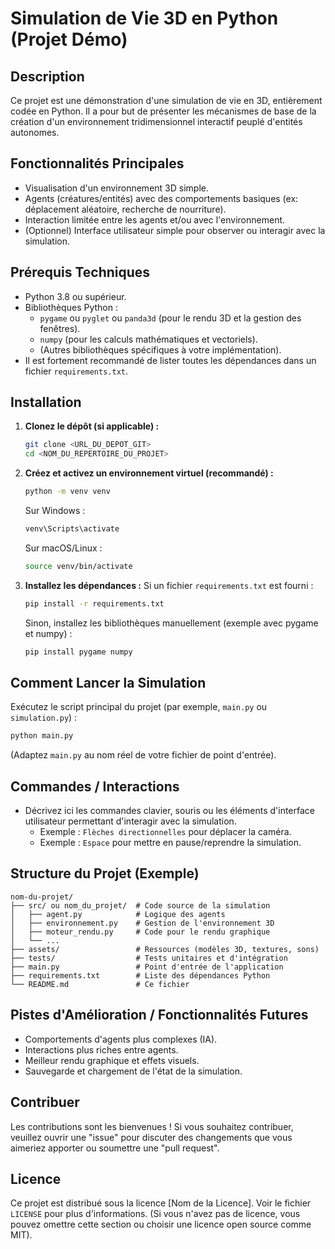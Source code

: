 # Simulation de Vie 3D en Python (Projet Démo)

## Description

Ce projet est une démonstration d'une simulation de vie en 3D, entièrement codée en Python. Il a pour but de présenter les mécanismes de base de la création d'un environnement tridimensionnel interactif peuplé d'entités autonomes.

## Fonctionnalités Principales

*   Visualisation d'un environnement 3D simple.
*   Agents (créatures/entités) avec des comportements basiques (ex: déplacement aléatoire, recherche de nourriture).
*   Interaction limitée entre les agents et/ou avec l'environnement.
*   (Optionnel) Interface utilisateur simple pour observer ou interagir avec la simulation.

## Prérequis Techniques

*   Python 3.8 ou supérieur.
*   Bibliothèques Python :
    *   `pygame` ou `pyglet` ou `panda3d` (pour le rendu 3D et la gestion des fenêtres).
    *   `numpy` (pour les calculs mathématiques et vectoriels).
    *   (Autres bibliothèques spécifiques à votre implémentation).
*   Il est fortement recommandé de lister toutes les dépendances dans un fichier `requirements.txt`.

## Installation

1.  **Clonez le dépôt (si applicable) :**
    ```bash
    git clone <URL_DU_DEPOT_GIT>
    cd <NOM_DU_REPERTOIRE_DU_PROJET>
    ```

2.  **Créez et activez un environnement virtuel (recommandé) :**
    ```bash
    python -m venv venv
    ```
    Sur Windows :
    ```bash
    venv\Scripts\activate
    ```
    Sur macOS/Linux :
    ```bash
    source venv/bin/activate
    ```

3.  **Installez les dépendances :**
    Si un fichier `requirements.txt` est fourni :
    ```bash
    pip install -r requirements.txt
    ```
    Sinon, installez les bibliothèques manuellement (exemple avec pygame et numpy) :
    ```bash
    pip install pygame numpy
    ```

## Comment Lancer la Simulation

Exécutez le script principal du projet (par exemple, `main.py` ou `simulation.py`) :
```bash
python main.py
```
(Adaptez `main.py` au nom réel de votre fichier de point d'entrée).

## Commandes / Interactions

*   Décrivez ici les commandes clavier, souris ou les éléments d'interface utilisateur permettant d'interagir avec la simulation.
    *   Exemple : `Flèches directionnelles` pour déplacer la caméra.
    *   Exemple : `Espace` pour mettre en pause/reprendre la simulation.

## Structure du Projet (Exemple)

```
nom-du-projet/
├── src/ ou nom_du_projet/  # Code source de la simulation
│   ├── agent.py            # Logique des agents
│   ├── environnement.py    # Gestion de l'environnement 3D
│   ├── moteur_rendu.py     # Code pour le rendu graphique
│   └── ...
├── assets/                 # Ressources (modèles 3D, textures, sons)
├── tests/                  # Tests unitaires et d'intégration
├── main.py                 # Point d'entrée de l'application
├── requirements.txt        # Liste des dépendances Python
└── README.md               # Ce fichier
```

## Pistes d'Amélioration / Fonctionnalités Futures

*   Comportements d'agents plus complexes (IA).
*   Interactions plus riches entre agents.
*   Meilleur rendu graphique et effets visuels.
*   Sauvegarde et chargement de l'état de la simulation.

## Contribuer

Les contributions sont les bienvenues ! Si vous souhaitez contribuer, veuillez ouvrir une "issue" pour discuter des changements que vous aimeriez apporter ou soumettre une "pull request".

## Licence

Ce projet est distribué sous la licence [Nom de la Licence]. Voir le fichier `LICENSE` pour plus d'informations. (Si vous n'avez pas de licence, vous pouvez omettre cette section ou choisir une licence open source comme MIT).